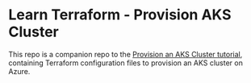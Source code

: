 # Learn Terraform - Provision AKS Cluster

This repo is a companion repo to the [Provision an AKS Cluster tutorial](https://developer.hashicorp.com/terraform/tutorials/kubernetes/provision-aks-cluster), containing Terraform configuration files to provision an AKS cluster on Azure.
